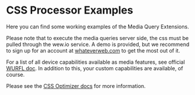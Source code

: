 # CSS Processor Examples

Here you can find some working examples of the Media Query Extensions.

Please note that to execute the media queries server side, the css must be pulled through the wew.io service. A demo is provided, but we recommend to sign up for an account at [whateverweb.com](http://whateverweb.com) to get the most out of it.

For a list of all device capabilities available as media features, see official [WURFL doc](http://scientiamobile.com/wurflCapability/tree). In addition to this, your custom capabilities are available, of course.

Please see the [CSS Optimizer docs](http://docs.whateverweb.com/documentation/imports/) for more information.
